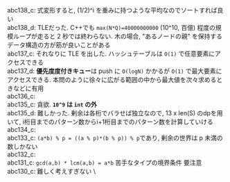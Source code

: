 abc138_c: 式変形すると, (1/2)^i を重みに持つような平均なのでソートすれば良い \
abc138_d: TLEだった. C++でも `max(N*Q)=40000000000` (10^10, 百億) 程度の規模ループが走ると 2 秒では終わらない. 木の場合, "あるノードの親" を保持するデータ構造の方が筋が良いことがある \
abc137_c: それなりに TLE を出した. ハッシュテーブルは `O(1)` で任意要素にアクセスできる \
abc137_d: **優先度度付きキュー**は push に `O(logN)` かかるが `O(1)` で最大要素にアクセスできる. 本問のように徐々に広がる範囲の中から最大値を次々求めるときなどに有用 \
abc136_c: \
abc135_c: 貪欲. **`10^9` は `int` の外** \
abc135_d: 難しかった. 剰余は各桁でバラせば独立なので, 13 x len(S) のdpを用いて, i桁目までのパターン数からi+1桁目までのパターン数を計算していける \
abc134_c: \
abc133_c: `(a*b) % p = ((a % p)*(b % p)) % p`であり, 剰余の世界は p 未満の数しかない\
abc132_c: \
abc131_c: `gcd(a,b) * lcm(a,b) = a*b` 苦手なタイプの境界条件 要注意 \
abc130_c: 難しく考えすぎない \

